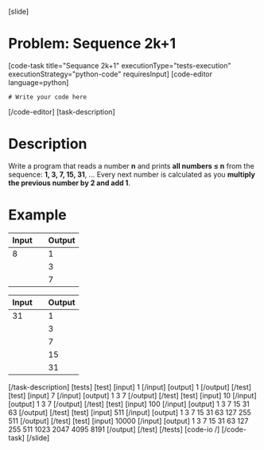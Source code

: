 [slide]
# Problem: Sequence 2k+1
[code-task title="Sequance 2k+1" executionType="tests-execution" executionStrategy="python-code" requiresInput]
[code-editor language=python]
```
# Write your code here
```
[/code-editor]
[task-description]
# Description

Write a program that reads a number **n** and prints **all numbers ≤ n** from the sequence: **1, 3, 7, 15, 31**, … Every next number is calculated as you **multiply the previous number by 2 and add 1**.

# Example

| **Input** | | **Output** |  
| --- | --- | --- | 
| 8 | | 1 |
| | | 3 |
| | | 7 | 


| **Input** | | **Output** |
| --- | --- | --- |
| 31 | | 1|
| | | 3|
| | | 7|
| | | 15|
| | | 31|
[/task-description]
[tests]
[test]
[input]
1
[/input]
[output]
1
[/output]
[/test]
[test]
[input]
7
[/input]
[output]
1
3
7
[/output]
[/test]
[test]
[input]
10
[/input]
[output]
1
3
7
[/output]
[/test]
[test]
[input]
100
[/input]
[output]
1
3
7
15
31
63
[/output]
[/test]
[test]
[input]
511
[/input]
[output]
1
3
7
15
31
63
127
255
511
[/output]
[/test]
[test]
[input]
10000
[/input]
[output]
1
3
7
15
31
63
127
255
511
1023
2047
4095
8191
[/output]
[/test]
[/tests]
[code-io /]
[/code-task]
[/slide]